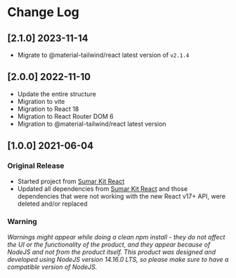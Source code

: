 # Change Log

## [2.1.0] 2023-11-14
- Migrate to @material-tailwind/react latest version of `v2.1.4`

## [2.0.0] 2022-11-10

- Update the entire structure
- Migration to vite
- Migration to React 18
- Migration to React Router DOM 6
- Migration to @material-tailwind/react latest version

## [1.0.0] 2021-06-04

### Original Release

- Started project from [Sumar Kit React](https://www.creative-tim.com/product/material-tailwind-kit-react?ref=changelog-mtkr)
- Updated all dependencies from [Sumar Kit React](https://www.creative-tim.com/product/material-tailwind-kit-react?ref=changelog-mtkr) and those dependencies that were not working with the new React v17+ API, were deleted and/or replaced

### Warning

_Warnings might appear while doing a clean npm install - they do not affect the UI or the functionality of the product, and they appear because of NodeJS and not from the product itself._
_This product was designed and developed using NodeJS version 14.16.0 LTS, so please make sure to have a compatible version of NodeJS._
